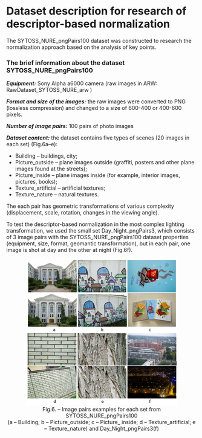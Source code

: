 <h1>Dataset description for research of descriptor-based normalization</h1>

The SYTOSS_NURE_pngPairs100 dataset was constructed to research the normalization approach based on the analysis of key points. 

<h3>The brief information about the dataset SYTOSS_NURE_pngPairs100</h3>

***Equipment:*** Sony Alpha a6000 camera (raw images in ARW: RawDataset_SYTOSS_NURE_arw )

***Format and size of the images:*** the raw images were converted to PNG (lossless compression) and changed to a size of 600-400 or 400-600 pixels.

***Number of image pairs:*** 100 pairs of photo images

***Dataset content:*** the dataset contains five types of scenes (20 images in each set) (Fig.6a–e):
*	Building – buildings, city;
*	Picture_outside – plane images outside (graffiti, posters and other plane images found at the streets);
*	Picture_inside – plane images inside (for example, interior images, pictures, books);
*	Texture_artificial – artificial textures;
*	Texture_nature – natural textures.

The each pair has geometric transformations of various complexity (displacement, scale, rotation, changes in the viewing angle).

To test the descriptor-based normalization in the most complex lighting transformation, we used the small set Day_Night_pngPairs3, which consists of 3 image pairs with the SYTOSS_NURE_pngPairs100 dataset properties (equipment, size, format, geomantic transformation), but in each pair, one image is shot at day and the other at night (Fig.6f).

<p align="center">
  <img src="/doc/images/dataset2.png" width="400" />
  <br>
  Fig.6. – Image pairs examples for each set from SYTOSS_NURE_pngPairs100 <br>(a – Building; b – Picture_outside; c – Picture_ inside; d – Texture_artificial; e – Texture_nature) and Day_Night_pngPairs3(f)
<p>
<br>
